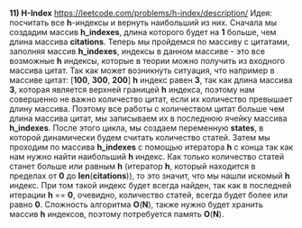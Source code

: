 **11) H-Index**
https://leetcode.com/problems/h-index/description/
     Идея: посчитать все **h**-индексы и вернуть наибольший из них.
     Сначала мы создадим массив **h_indexes**, длина которого будет на **1** больше, чем длина массива **citations**. Теперь мы пройдемся по массиву с цитатами, заполняя массив **h_indexes**, индексы в данном массиве - это все возможные **h** индексы, которые в теории можно получить из входного массива цитат. Так как может возникнуть ситуация, что например в массиве цитат: [**100**, **300**, **200**] **h** индекс равен **3**, так как длина массива **3**, которая является верхней границей **h** индекса, поэтому нам совершенно не важно количество цитат, если их количество превышает длину массива. Поэтому все работы с количеством цитат больше чем длина массива цитат, мы записываем их в последнюю ячейку массива **h_indexes**.
     После этого цикла, мы создаем переменную **states**, в которой динамически будем считать количество статей. Затем мы проходим по массива **h_indexes** с помощью итератора **h** с конца так как нам нужно найти наибольший **h** индекс. Как только количество статей станет больше или равным **h** (итератор **h**, который находится в пределах от **0** до **len**(**citations**)), то это значит, что мы нашли искомый **h** индекс. При том такой индекс будет всегда найден, так как в последней итерации **h** == **0**, очевидно, количество статей, всегда будет более или равно **0**.
     Сложность алгоритма **O**(**N**), также нужно будет хранить массив **h** индексов, поэтому потребуется память **O**(**N**).
